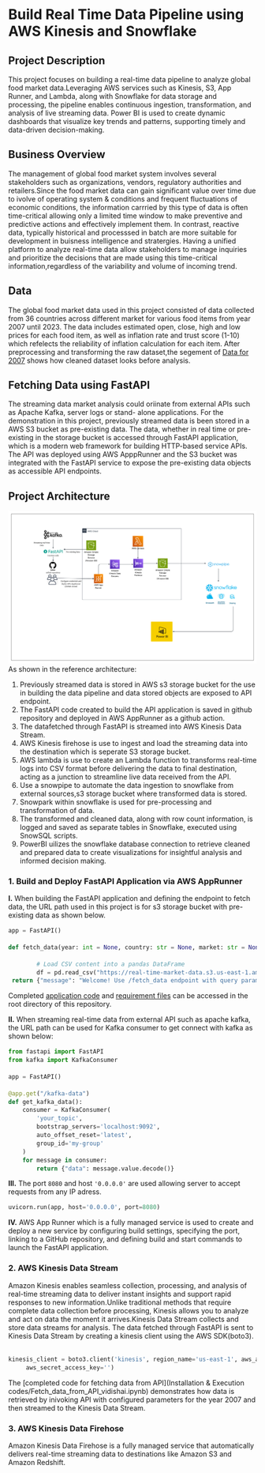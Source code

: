 # Build Real Time Data Pipeline using AWS Kinesis and Snowflake

## Project Description
This project focuses on building a real-time data pipeline to analyze global food market data.Leveraging AWS services such as Kinesis, S3, App Runner, and Lambda, along with Snowflake for data storage and processing, the pipeline enables continuous ingestion, transformation, and analysis of live streaming data. Power BI is used to create dynamic dashboards that visualize key trends and patterns, supporting timely and data-driven decision-making. 

## Business Overview 
The management of global food market system involves several stakeholders such as organizations, vendors, regulatory authorities and retailers.Since the food market data can gain significant value over time due to ivolve of operating system & conditions and frequent fluctuations of economic conditions, the information carrried by this type of data is often time-critical allowing only a limited time window to make preventive and predictive actions and effectively implement them. In contrast, reactive data, typically historical and processsed in batch are more suitable for development in buisness intelligence and stratergies. Having a unified platform to analyze real-time data allow stakeholders to manage inquiries and prioritize the decisions that are made using this time-critical information,regardless of the variability and volume of incoming trend. 

## Data 
The global food market data used in this project consisted of data collected from 36 countries across different market for various food items from year 2007 until 2023. The data includes estimated open, close, high and low prices for each food item, as well as inflation rate and trust score (1-10) which refelects the reliability of inflation calculation for each item. After preprocessing and transforming the raw dataset,the segement of [Data for 2007](Data/2007_s3_snowflake_realtime.csv) shows how cleaned dataset looks before analysis.

## Fetching Data using FastAPI
The streaming data market analysis could oriinate from external APIs such as Apache Kafka, server logs or stand- alone applications. For the demonstration in this project, previously streamed data is been stored in a AWS S3 bucket as pre-existing data. The data, whether in real time or pre-existing in the storage bucket is accessed through FastAPI application, which is a modern web framework for building HTTP-based service APIs. The API was deployed using AWS ApppRunner and the S3 bucket was integrated with the FastAPI service to expose the pre-existing data objects as accessible API endpoints.

## Project Architecture 
![reference diagram](Images/reference_architecture.png)
As shown in the reference architecture:
1. Previously streamed data is stored in AWS s3 storage bucket for the use in building the data pipeline and data stored objects are exposed to API endpoint.
2. The FastAPI code created to build the API application is saved in github repository and deployed in AWS AppRunner as a github action.
3. The datafetched through FastAPI is streamed into AWS Kinesis Data Stream.
4. AWS Kinesis  firehose is use to ingest and load the streaming data into the destination which is seperate S3 storage bucket.
5. AWS lambda is use to create an Lambda function to transforms real-time logs into CSV format before delivering the data to final destination, acting as a junction to streamline live data received from the API.
6. Use a snowpipe to automate the data ingestion to snowflake from external sources,s3 storage bucket where transformed data is stored.
7. Snowpark within snowflake is used for pre-processing and transformation of data.
8. The transformed and cleaned data, along with row count information, is logged and saved as separate tables in Snowflake, executed using SnowSQL scripts.
9. PowerBI uilizes the snowflake database connection to retrieve cleaned and prepared data to create visualizations for insightful analysis and informed decision making.

### 1. Build and Deploy FastAPI Application via AWS AppRunner 
 **I.** When building the FastAPI application and defining the endpoint to fetch data, the URL path used in this project is for s3 storage bucket with pre-existing data as shown below.
```python
app = FastAPI()

def fetch_data(year: int = None, country: str = None, market: str = None):
 
        # Load CSV content into a pandas DataFrame
        df = pd.read_csv("https://real-time-market-data.s3.us-east-1.amazonaws.com/total_data.csv")
 return {"message": "Welcome! Use /fetch_data endpoint with query parameters."}
```
Completed [application code](app.py) and [requirement files](requirements.txt) can be accessed in the root directory of this repository.

 **II.** When streaming real-time data from external API such as apache kafka, the  URL path can be used for Kafka consumer to get connect with kafka as shown below:
```python
from fastapi import FastAPI
from kafka import KafkaConsumer

app = FastAPI()

@app.get("/kafka-data")
def get_kafka_data():
    consumer = KafkaConsumer(
        'your_topic',
        bootstrap_servers='localhost:9092',  
        auto_offset_reset='latest',
        group_id='my-group'
    )
    for message in consumer:
        return {"data": message.value.decode()}
```
  **III.** The port `8080` and host `'0.0.0.0'` are used allowing server to accept requests from any IP adress.
```python
uvicorn.run(app, host='0.0.0.0', port=8080)
```
**IV.** AWS App Runner which is a fully managed service is used to create and deploy a new service by configuring build settings, specifying the port, linking to a GitHub repository, and defining build and start commands to launch the FastAPI application.

### 2. AWS Kinesis Data Stream 

Amazon Kinesis enables seamless collection, processing, and analysis of real-time streaming data to deliver instant insights and support rapid responses to new information.Unlike traditional methods that require complete data collection before processing, Kinesis allows you to analyze and act on data the moment it arrives.Kinesis Data Stream collects and store data streams for analysis. The data fetched through FastAPI is sent to Kinesis Data Stream by creating a kinesis client using the AWS SDK(boto3).
```python

kinesis_client = boto3.client('kinesis', region_name='us-east-1', aws_access_key_id='',
     aws_secret_access_key='')
```
The [completed code for fetching data from API](Installation & Execution codes/Fetch_data_from_API_vidishai.ipynb) demonstrates how data is retrieved by inivoking API  with configured parameters for the year 2007 and then streamed to the Kinesis Data Stream.

### 3. AWS Kinesis Data Firehose 

Amazon Kinesis Data Firehose is a fully managed service that automatically delivers real-time streaming data to destinations like Amazon S3 and Amazon Redshift.













